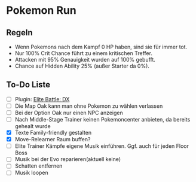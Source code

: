 # Pokemon Run

## Regeln

- Wenn Pokemons nach dem Kampf 0 HP haben, sind sie für immer tot.
- Nur 100% Crit Chance führt zu einem kritischen Treffer.
- Attacken mit 95% Genauigkeit wurden auf 100% gebufft.
- Chance auf Hidden Ability 25% (außer Starter da 0%).

## To-Do Liste

- [ ] Plugin: [Elite Battle: DX](https://luka-sj.com/res/ebdx)
- [ ] Die Map Oak kann man ohne Pokemon zu wählen verlassen
- [ ] Bei der Option Oak nur einen NPC anzeigen
- [ ] Nach Middle-Stage Trainer keinen Pokemoncenter anbieten, da bereits gehealt wurde
- [x] Texte Family-friendly gestalten
- [x] Move-Relearner Raum buffen?
- [ ] Elite Trainer Kämpfe eigene Musik einführen. Ggf. auch für jeden Floor Boss
- [ ] Musik bei der Evo reparieren(aktuell keine)
- [ ] Schatten entfernen
- [ ] Musik loopen